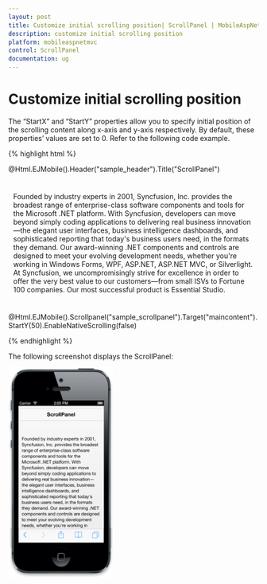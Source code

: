 ```yaml
---
layout: post
title: Customize initial scrolling position| ScrollPanel | MobileAspNetMVC | Syncfusion
description: customize initial scrolling position	
platform: mobileaspnetmvc
control: ScrollPanel
documentation: ug
---
```


# Customize initial scrolling position	

The “StartX” and “StartY” properties allow you to specify initial position of the scrolling content along x-axis and y-axis respectively. By default, these properties’ values are set to 0. Refer to the following code example.

{% highlight html %}

@Html.EJMobile().Header("sample_header").Title("ScrollPanel")

<div id="maincontent" style="padding:10px">

<div>

Founded by industry experts in 2001, Syncfusion, Inc. provides the broadest range of enterprise-class software components and tools for the Microsoft .NET platform. With Syncfusion, developers can move beyond simply coding applications to delivering real business innovation—the elegant user interfaces, business intelligence dashboards, and sophisticated reporting that today's business users need, in the formats they demand. Our award-winning .NET components and controls are designed to meet your evolving development needs, whether you're working in Windows Forms, WPF, ASP.NET, ASP.NET MVC, or Silverlight. At Syncfusion, we uncompromisingly strive for excellence in order to offer the very best value to our customers—from small ISVs to Fortune 100 companies. Our most successful product is Essential Studio.



</div>

</div> 



@Html.EJMobile().Scrollpanel("sample_scrollpanel").Target("maincontent").StartY(50).EnableNativeScrolling(false)

{% endhighlight %}

The following screenshot displays the ScrollPanel:

![](Customize-initial-scrolling-position_images/Customize-initial-scrolling-position_img1.png)




